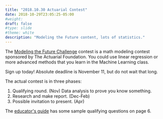 ```yaml
---
title: "2018.10.30 Actuarial Contest"
date: 2018-10-29T23:05:25-05:00
#weight: 
draft: false
#type: slide
#theme: white
description: "Modeling the Future content, lots of statistics."
---
```


The [Modeling the Future Challenge](https://www.mtfchallenge.org/register/team-signup/) contest is a math modeling contest sponsored by The Actuarial Foundation. You could use linear regression or more advanced methods that you learn in the Machine Learning class.

Sign up today! Absolute deadline is November 11, but do not wait that long.

The actual contest is in three phases:

1. Qualifying round. (Nov) Data analysis to prove you know something.
2. Research and make report. (Dec-Feb)
3. Possible invitation to present. (Apr)

The [educator's guide](https://www.mtfchallenge.org/support/examples-and-documentation/) has some sample qualifying questions on page 6.



